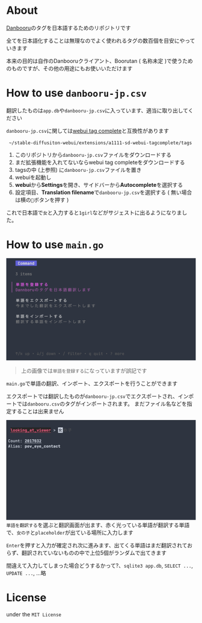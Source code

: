 # About
[Danbooru](https://danbooru.donmai.us/)のタグを日本語するためのリポジトリです

全てを日本語化することは無理なのでよく使われるタグの数百個を目安にやっていきます

本来の目的は自作のDanbooruクライアント、Boorutan ( 名称未定 )で使うためのものですが、その他の用途にもお使いいただけます

# How to use `danbooru-jp.csv`
翻訳したものは`app.db`や`danbooru-jp.csv`に入っています、適当に取り出してください

`danbooru-jp.csv`に関しては[webui tag complete](https://github.com/DominikDoom/a1111-sd-webui-tagcomplete)と互換性があります
```
 ~/stable-diffusiton-webui/extensions/a1111-sd-webui-tagcomplete/tags
```
1. このリポジトリから`danbooru-jp.csv`ファイルをダウンロードする
2. まだ拡張機能を入れてないならwebui tag completeをダウンロードする
3. tagsの中 (上参照) に`danbooru-jp.csv`ファイルを置き
4. webuiを起動し
5. **webui**から**Settings**を開き、サイドバーから**Autocomplete**を選択する
6. 設定項目、**Translation filename**で`danbooru-jp.csv`を選択する ( 無い場合は横の`🔄`ボタンを押す )

これで日本語で`女`と入力すると`1girl`などがサジェストに出るようになりました。

# How to use `main.go`
![main.go](asset/main-go.png)
> 上の画像では`単語を登録する`になっていますが誤記です

`main.go`で単語の翻訳、インポート、エクスポートを行うことができます

エクスポートでは翻訳したものが`danbooru-jp.csv`でエクスポートされ、インポートでは`danbooru.csv`のタグがインポートされます。
まだファイル名などを指定することは出来ません

![main.goで翻訳する画面](asset/main-go-translate.png)
`単語を翻訳する`を選ぶと翻訳画面が出ます、赤く光っている単語が翻訳する単語で、`女の子`と`placeholder`が出ている場所に入力します

`Enter`を押すと入力が確定され次に進みます、出てくる単語はまだ翻訳されておらず、翻訳されていないものの中で上位5個がランダムで出てきます

間違えて入力してしまった場合どうするかって?、`sqlite3 app.db`, `SELECT ...`, `UPDATE ...`, ...略

# License
under the `MIT License`